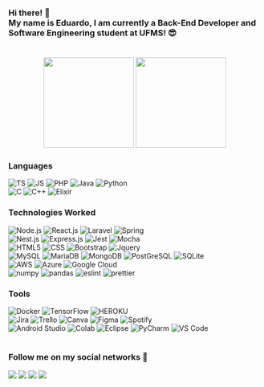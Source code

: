 ### Hi there! 👋 <br> My name is Eduardo, I am currently a Back-End Developer and Software Engineering student at UFMS! 😎

#

<div align="center">
  <img height="180em" src="https://github-readme-stats.vercel.app/api?username=EduardoSLuz&show_icons=true&theme=radical&include_all_commits=true"/>
  <img height="180em" src="https://github-readme-stats.vercel.app/api/top-langs/?username=EduardoSLuz&layout=compact&langs_count=7&theme=radical"/>
</div>

<h3> Languages </h3>
<div>
  
  <img src = "https://img.shields.io/badge/TypeScript-007ACC?style=for-the-badge&logo=typescript&logoColor=white" alt = "TS"/>
  <img src = "https://img.shields.io/badge/JavaScript-F7DF1E?style=for-the-badge&logo=javascript&logoColor=black" alt = "JS"/>
  <img src = "https://img.shields.io/badge/PHP-777BB4?style=for-the-badge&logo=php&logoColor=white" alt = "PHP"/>
  <img src = "https://img.shields.io/badge/Java-ED8B00?style=for-the-badge&logo=openjdk&logoColor=white" alt = "Java"/>
  <img src = "https://img.shields.io/badge/Python-3776AB?style=for-the-badge&logo=python&logoColor=white" alt = "Python"/>
  <br>
  
  <img src = "https://img.shields.io/badge/c-%2300599C.svg?style=for-the-badge&logo=c&logoColor=white" alt = "C"/>
  <img src = "https://img.shields.io/badge/C%2B%2B-00599C?style=for-the-badge&logo=c%2B%2B&logoColor=white" alt = "C++"/>
  <img src = "https://img.shields.io/badge/Elixir-4B275F?style=for-the-badge&logo=elixir&logoColor=white" alt = "Elixir"/>
  <br> 
  
</div>

<h3> Technologies Worked </h3>
<div>

  <img src = "https://img.shields.io/badge/Node.js-43853D?style=for-the-badge&logo=node.js&logoColor=white" alt = "Node.js"/>
  <img src = "https://img.shields.io/badge/react-%2320232a.svg?style=for-the-badge&logo=react&logoColor=%2361DAFB" alt = "React.js"/>
  <img src = "https://img.shields.io/badge/Laravel-FF2D20?style=for-the-badge&logo=laravel&logoColor=white" alt = "Laravel"/>
  <img src = "https://img.shields.io/badge/spring-%236DB33F.svg?style=for-the-badge&logo=spring&logoColor=white" alt = "Spring"/>
  <br>
  
  <img src = "https://img.shields.io/badge/nestjs-%23E0234E.svg?style=for-the-badge&logo=nestjs&logoColor=white" alt = "Nest.js"/>
  <img src = "https://img.shields.io/badge/express.js-%23404d59.svg?style=for-the-badge&logo=express&logoColor=%2361DAFB" alt = "Express.js"/>
  <img src = "https://img.shields.io/badge/-jest-%23C21325?style=for-the-badge&logo=jest&logoColor=white" alt = "Jest"/>
  <img src = "https://img.shields.io/badge/mocha.js-323330?style=for-the-badge&logo=mocha&logoColor=Brown" alt = "Mocha"/>
  <br>

  <img src = "https://img.shields.io/badge/HTML5-E34F26?style=for-the-badge&logo=html5&logoColor=white" alt = "HTML5"/>
  <img src = "https://img.shields.io/badge/CSS-239120?&style=for-the-badge&logo=css3&logoColor=white" alt = "CSS"/>
  <img src = "https://img.shields.io/badge/bootstrap-%23563D7C.svg?style=for-the-badge&logo=bootstrap&logoColor=white" alt = "Bootstrap"/>
  <img src = "https://img.shields.io/badge/jQuery-0769AD?style=for-the-badge&logo=jquery&logoColor=white" alt = "Jquery"/>
  <br>
  
  <img src = "https://img.shields.io/badge/MySQL-005C84?style=for-the-badge&logo=mysql&logoColor=white" alt = "MySQL"/>
  <img src = "https://img.shields.io/badge/MariaDB-003545?style=for-the-badge&logo=mariadb&logoColor=white" alt = "MariaDB"/>
  <img src = "https://img.shields.io/badge/MongoDB-4EA94B?style=for-the-badge&logo=mongodb&logoColor=white" alt = "MongoDB"/>
  <img src = "https://img.shields.io/badge/postgres-%23316192.svg?style=for-the-badge&logo=postgresql&logoColor=white" alt = "PostGreSQL"/>
  <img src = "https://img.shields.io/badge/SQLite-07405E?style=for-the-badge&logo=sqlite&logoColor=white" alt = "SQLite"/>
  <br>
  
  <img src = "https://img.shields.io/badge/Amazon_AWS-232F3E?style=for-the-badge&logo=amazon-aws&logoColor=white" alt = "AWS"/>
  <img src = "https://img.shields.io/badge/Microsoft_Azure-0089D6?style=for-the-badge&logo=microsoft-azure&logoColor=white" alt = "Azure"/>
  <img src = "https://img.shields.io/badge/Google_Cloud-4285F4?style=for-the-badge&logo=google-cloud&logoColor=white" alt = "Google Cloud"/>
  <br>
  
  <img src = "https://img.shields.io/badge/numpy-%23013243.svg?style=for-the-badge&logo=numpy&logoColor=white" alt = "numpy" />
  <img src = "https://img.shields.io/badge/pandas-%23150458.svg?style=for-the-badge&logo=pandas&logoColor=white" alt = "pandas"/>
  <img src = "https://img.shields.io/badge/eslint-3A33D1?style=for-the-badge&logo=eslint&logoColor=white" alt = "eslint"/>
  <img src = "https://img.shields.io/badge/prettier-1A2C34?style=for-the-badge&logo=prettier&logoColor=F7BA3E" alt = "prettier"/>
  
  <br>
  
</div>
  
<h3> Tools </h3>
<div>
  <img src = "https://img.shields.io/badge/docker-%230db7ed.svg?style=for-the-badge&logo=docker&logoColor=white" alt = "Docker"/>
  <img src = "https://img.shields.io/badge/TensorFlow-FF6F00?style=for-the-badge&logo=tensorflow&logoColor=white" alt = "TensorFlow"/>
  <img src = "https://img.shields.io/badge/Heroku-430098?style=for-the-badge&logo=heroku&logoColor=white" alt = "HEROKU"/>
  <br>
  
  <img src = "https://img.shields.io/badge/Jira-0052CC?style=for-the-badge&logo=Jira&logoColor=whit" alt = "Jira"/>
  <img src = "https://img.shields.io/badge/Trello-0052CC?style=for-the-badge&logo=trello&logoColor=white" alt = "Trello"/>
  <img src = "https://img.shields.io/badge/Canva-%2300C4CC.svg?&style=for-the-badge&logo=Canva&logoColor=white" alt = "Canva"/>
  <img src = "https://img.shields.io/badge/Figma-F24E1E?style=for-the-badge&logo=figma&logoColor=white" alt = "Figma"/>
  <img src = "https://img.shields.io/badge/Spotify-1ED760?&style=for-the-badge&logo=spotify&logoColor=white" alt = "Spotify"/>
  <br>
  
  <img src = "https://img.shields.io/badge/Android_Studio-3DDC84?style=for-the-badge&logo=android-studio&logoColor=white" alt = "Android Studio"/>
  <img src = "https://img.shields.io/badge/Colab-F9AB00?style=for-the-badge&logo=googlecolab&color=525252" alt = "Colab"/>
  <img src = "https://img.shields.io/badge/Eclipse-2C2255?style=for-the-badge&logo=eclipse&logoColor=white" alt = "Eclipse"/>
  <img src = "https://img.shields.io/badge/PyCharm-000000.svg?&style=for-the-badge&logo=PyCharm&logoColor=white" alt = "PyCharm"/>
  <img src = "https://img.shields.io/badge/Visual_Studio_Code-0078D4?style=for-the-badge&logo=visual%20studio%20code&logoColor=white" alt = "VS Code"/>
  <br>
</div>

#

### Follow me on my social networks 🚀

<div> 
  <a href="https://www.linkedin.com/in/eduardo-santos-luz-1491721a4/" target="_blank"><img src="https://img.shields.io/badge/-LinkedIn-%230077B5?style=for-the-badge&logo=linkedin&logoColor=white" target="_blank"><a>
  <a href="https://www.instagram.com/eduardo_s_luz/" target="_blank"><img src="https://img.shields.io/badge/-Instagram-%23E4405F?style=for-the-badge&logo=instagram&logoColor=white" target="_blank"></a>
  <a href = "mailto:edyven100@gmail.com"><img loading="lazy" src="https://img.shields.io/badge/Gmail-D14836?style=for-the-badge&logo=gmail&logoColor=white" target="_blank"></a>
  <a href="https://t.me/EduSLuz" target="_blank"><img src="https://img.shields.io/badge/Telegram-2CA5E0?style=for-the-badge&logo=telegram&logoColor=white" target="_blank"></a> 
</div>

